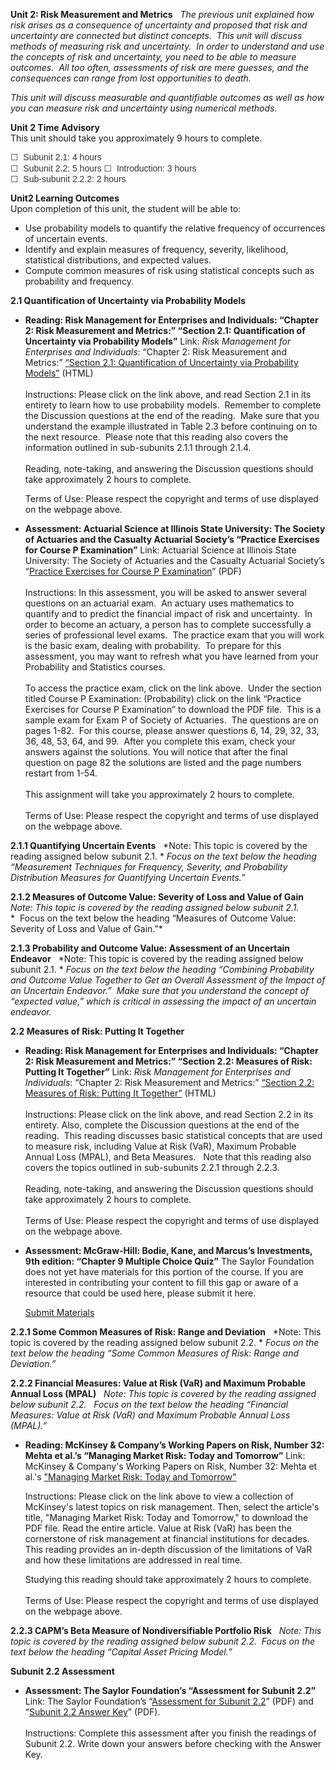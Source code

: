 **Unit 2: Risk Measurement and Metrics** <span id="2"></span> 
*The previous unit explained how risk arises as a consequence of
uncertainty and proposed that risk and uncertainty are connected but
distinct concepts.  This unit will discuss methods of measuring risk and
uncertainty.  In order to understand and use the concepts of risk and
uncertainty, you need to be able to measure outcomes.  All too often,
assessments of risk are mere guesses, and the consequences can range
from lost opportunities to death.*  
  
 *This unit will discuss measurable and quantifiable outcomes as well as
how you can measure risk and uncertainty using numerical methods.*

**Unit 2 Time Advisory**  
This unit should take you approximately 9 hours to complete.  
  
 <span
style="color: rgb(51, 51, 51); font-family: sans-serif; line-height: 16.766666412353516px; ">☐
 Subunit 2.1: 4 hours</span>  
 <span
style="color: rgb(51, 51, 51); font-family: sans-serif; line-height: 16.766666412353516px; ">☐
 Subunit 2.2: 5 hours</span>
<span
style="color: rgb(51, 51, 51); font-family: sans-serif; line-height: 16.766666412353516px; ">☐
 Introduction: 3 hours</span>  
 <span
style="color: rgb(51, 51, 51); font-family: sans-serif; line-height: 16.766666412353516px; ">☐
 Sub-subunit 2.2.2: 2 hours</span>

**Unit2 Learning Outcomes**  
Upon completion of this unit, the student will be able to:  
-   Use probability models to quantify the relative frequency of
    occurrences of uncertain events.
-   Identify and explain measures of frequency, severity, likelihood,
    statistical distributions, and expected values.
-   Compute common measures of risk using statistical concepts such as
    probability and frequency. 

**2.1 Quantification of Uncertainty via Probability Models** <span
id="2.1"></span> 
-   **Reading: Risk Management for Enterprises and Individuals: “Chapter
    2: Risk Measurement and Metrics:” “Section 2.1: Quantification of
    Uncertainty via Probability Models”**
    Link: *Risk Management for Enterprises and Individuals*: “Chapter 2:
    Risk Measurement and Metrics:” [“Section 2.1: Quantification of
    Uncertainty via Probability
    Models”](http://www.saylor.org/site/wp-content/uploads/2013/06/Risk-Management-Ch2.pdf)
    (HTML)  
        
     Instructions: Please click on the link above, and read Section 2.1
    in its entirety to learn how to use probability models.  Remember to
    complete the Discussion questions at the end of the reading.  Make
    sure that you understand the example illustrated in Table 2.3 before
    continuing on to the next resource.  Please note that this reading
    also covers the information outlined in sub-subunits 2.1.1 through
    2.1.4.  
        
     Reading, note-taking, and answering the Discussion questions should
    take approximately 2 hours to complete.  
      
     Terms of Use: Please respect the copyright and terms of use
    displayed on the webpage above. 

-   **Assessment: Actuarial Science at Illinois State University: The
    Society of Actuaries and the Casualty Actuarial Society’s “Practice
    Exercises for Course P Examination”**
    Link: Actuarial Science at Illinois State University: The Society of
    Actuaries and the Casualty Actuarial Society’s “[Practice Exercises
    for Course P
    Examination](https://math.illinoisstate.edu/actuary/exams/detailed.shtml)”
    (PDF)  
        
     Instructions: In this assessment, you will be asked to answer
    several questions on an actuarial exam.  An actuary uses mathematics
    to quantify and to predict the financial impact of risk and
    uncertainty.  In order to become an actuary, a person has to
    complete successfully a series of professional level exams.  The
    practice exam that you will work is the basic exam, dealing with
    probability.  To prepare for this assessment, you may want to
    refresh what you have learned from your Probability and Statistics
    courses.  
        
     To access the practice exam, click on the link above.  Under the
    section titled Course P Examination: (Probability) click on the link
    “Practice Exercises for Course P Examination” to download the PDF
    file.  This is a sample exam for Exam P of Society of Actuaries. 
    The questions are on pages 1-82.  For this course, please answer
    questions 6, 14, 29, 32, 33, 36, 48, 53, 64, and 99.  After you
    complete this exam, check your answers against the solutions. You
    will notice that after the final question on page 82 the solutions
    are listed and the page numbers restart from 1-54.  
        
     This assignment will take you approximately 2 hours to complete.  
        
     Terms of Use: Please respect the copyright and terms of use
    displayed on the webpage above.

**2.1.1 Quantifying Uncertain Events** <span id="2.1.1"></span> 
*Note: This topic is covered by the reading assigned below subunit
2.1. * *Focus on the text below the heading “Measurement Techniques for
Frequency, Severity, and Probability Distribution Measures for
Quantifying Uncertain Events.”*

**2.1.2 Measures of Outcome Value: Severity of Loss and Value of Gain**
<span id="2.1.2"></span> 
*Note: This topic is covered by the reading assigned below subunit 2.1.*
*  Focus on the text below the heading “Measures of Outcome Value:
Severity of Loss and Value of Gain.”*

**2.1.3 Probability and Outcome Value: Assessment of an Uncertain
Endeavor** <span id="2.1.3"></span> 
*Note: This topic is covered by the reading assigned below subunit
2.1. * *Focus on the text below the heading “Combining Probability and
Outcome Value Together to Get an Overall Assessment of the Impact of an
Uncertain Endeavor.”  Make sure that you understand the concept of
“expected value,” which is critical in assessing the impact of an
uncertain endeavor.*

**2.2 Measures of Risk: Putting It Together** <span id="2.2"></span> 
-   **Reading: Risk Management for Enterprises and Individuals: “Chapter
    2: Risk Measurement and Metrics:” “Section 2.2: Measures of Risk:
    Putting It Together”**
    Link: *Risk Management for Enterprises and Individuals*: “Chapter 2:
    Risk Measurement and Metrics:” [“Section 2.2: Measures of Risk:
    Putting It
    Together”](http://www.saylor.org/site/wp-content/uploads/2013/06/Risk-Management-Ch2.pdf)
    (HTML)  
        
     Instructions: Please click on the link above, and read Section 2.2
    in its entirety. Also, complete the Discussion questions at the end
    of the reading.  This reading discusses basic statistical concepts
    that are used to measure risk, including Value at Risk (VaR),
    Maximum Probable Annual Loss (MPAL), and Beta Measures.   Note that
    this reading also covers the topics outlined in sub-subunits 2.2.1
    through 2.2.3.  
        
     Reading, note-taking, and answering the Discussion questions should
    take approximately 2 hours to complete.  
        
     Terms of Use: Please respect the copyright and terms of use
    displayed on the webpage above.

-   **Assessment: McGraw-Hill: Bodie, Kane, and Marcus’s Investments,
    9th edition: “Chapter 9 Multiple Choice Quiz”**
    The Saylor Foundation does not yet have materials for this portion
    of the course. If you are interested in contributing your content to
    fill this gap or aware of a resource that could be used here, please
    submit it here.

    [Submit Materials](/contribute/)

**2.2.1 Some Common Measures of Risk: Range and Deviation** <span
id="2.2.1"></span> 
*Note: This topic is covered by the reading assigned below subunit
2.2. * *Focus on the text below the heading “Some Common Measures of
Risk: Range and Deviation.”*

**2.2.2 Financial Measures: Value at Risk (VaR) and Maximum Probable
Annual Loss (MPAL)** <span id="2.2.2"></span> 
*Note: This topic is covered by the reading assigned below subunit 2.2.
  Focus on the text below the heading “Financial Measures: Value at Risk
(VaR) and Maximum Probable Annual Loss (MPAL).”*

-   **Reading: McKinsey & Company’s Working Papers on Risk, Number 32:
    Mehta et al.’s “Managing Market Risk: Today and Tomorrow”**
    Link: McKinsey & Company's Working Papers on Risk, Number 32: Mehta
    et al.'s ["Managing Market Risk: Today and
    Tomorrow"](http://www.mckinsey.com/Client_Service/Risk/Latest_thinking/Working_papers_on_risk)  
      
     Instructions: Please click on the link above to view a collection
    of McKinsey's latest topics on risk management. Then, select the
    article's title, "Managing Market Risk: Today and Tomorrow," to
    download the PDF file. Read the entire article. Value at Risk (VaR)
    has been the cornerstone of risk management at financial
    institutions for decades. This reading provides an in-depth
    discussion of the limitations of VaR and how these limitations are
    addressed in real time.  
      
     Studying this reading should take approximately 2 hours to
    complete.  
        
     Terms of Use: Please respect the copyright and terms of use
    displayed on the webpage above.

**2.2.3 CAPM’s Beta Measure of Nondiversifiable Portfolio Risk** <span
id="2.2.3"></span> 
*Note: This topic is covered by the reading assigned below subunit 2.2. 
Focus on the text below the heading “Capital Asset Pricing Model.”*

**Subunit 2.2 Assessment** <span id="2.2.4"></span> 
-   **Assessment: The Saylor Foundation’s “Assessment for Subunit 2.2”**
    Link: The Saylor Foundation’s “[Assessment for Subunit
    2.2](http://www.saylor.org/site/wp-content/uploads/2012/08/BUS404-Subunit-2.2-Assessment-FINAL.pdf)”
    (PDF) and “[Subunit 2.2 Answer
    Key](http://www.saylor.org/site/wp-content/uploads/2012/08/BUS404-Subunit-2.2-Assessment-Answer-Key-FINAL.pdf)”
    (PDF).  
        
     Instructions: Complete this assessment after you finish the
    readings of Subunit 2.2. Write down your answers before checking
    with the Answer Key.


